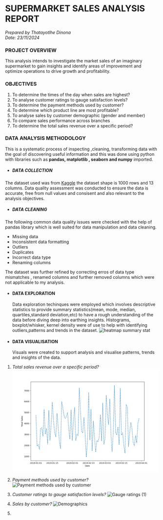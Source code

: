 # SUPERMARKET SALES ANALYSIS REPORT
_Prepared by Thatayotlhe Dinona_  
  _Date: 23/11/2024_

### PROJECT OVERVIEW 
This analysis intends to investigate the market sales of an imaginary supermarket to gain insights and identify areas of improvement and optimize operations to drive growth and profitability. 
### OBJECTIVES
1. To determine the times of the day when sales are highest?
2. To analyse customer ratings to gauge satisfaction levels?
3. To determine the payment methods used by customer?
4. To determine which product line are most profitable?
5. To analyse sales by customer demographic (gender and member)
6. To compare sales performance across branches
7. To determine the total sales revenue over a specific period?

### DATA ANALYSIS METHODOLOGY
This is a systematic process of inspecting ,cleaning, transforming data with the goal of discovering useful information and this was done using python with libraries such as **pandas, matplotlib , seaborn and numpy** imported.
 * ##### DATA COLLECTION 
The dataset used was from [Kaggle](https://www.kaggle.com/datasets/aungpyaeap/supermarket-sales) the dataset shape is 1000 rows and 13 columns. Data quality assessment was conducted to ensure the data is accurate, free from null values and consisent and also relevant to the analysis objectives.
* ##### DATA CLEANING
The following common data quality issues were checked with the help of pandas library which is well suited for data manipulation and data cleaning.  
* Missing data
* Inconsistent data formatting
* Outliers
* Duplicates
* Incorrect data type
* Renaming columns
   
 The dataset was further refined by correcting erros of data type mismatches , renamed columns and further removed columns which were not applicable to my analysis. 

* #### DATA EXPLORATION
  Data exploration techinques were employed which involves descriptive statistics to provide summary statistics(mean, mode, median, quartiles,standard deviation,etc) to have a rough understanding of the data before diving deep into earthing insights. Histograms, boxplot/whisker, kernel density were of use to help with identifying outliers,patterns and trends in the dataset.
![heatmap summary stat](https://github.com/user-attachments/assets/d9b9fd11-f6b7-4373-b51b-0f09b4b8575a)

  
* #### DATA VISUALISATION
  Visuals were created to support analysis and visualise patterns, trends and insights of the data.

 1.  *Total sales revenue over a specific period?*
    ![Sales of revenue over period](Sales_revenue_over_specific_period.png)
2. *Payment methods used by customer?*
   ![Payment methods used by customer](https://github.com/user-attachments/assets/734f0e5a-4904-41ca-aa4d-0ca8f9fb9ff7)
3. *Customer ratings to gauge satisfaction levels?*
  ![Gauge ratings (1)](https://github.com/user-attachments/assets/24de4456-f930-444f-a884-2249e6faebc9)
4. *Sales by customer?*
![Demographics](https://github.com/user-attachments/assets/579fbe4b-31c3-4452-aaaf-e5022502b282)

5.

